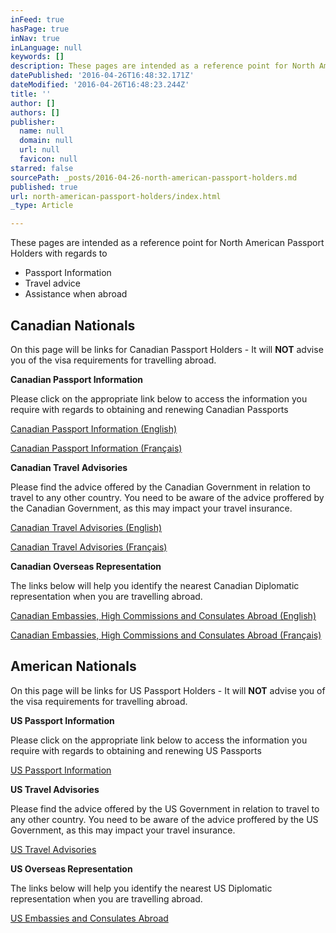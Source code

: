 ```yaml
---
inFeed: true
hasPage: true
inNav: true
inLanguage: null
keywords: []
description: These pages are intended as a reference point for North American Passport Holders with regards to
datePublished: '2016-04-26T16:48:32.171Z'
dateModified: '2016-04-26T16:48:23.244Z'
title: ''
author: []
authors: []
publisher:
  name: null
  domain: null
  url: null
  favicon: null
starred: false
sourcePath: _posts/2016-04-26-north-american-passport-holders.md
published: true
url: north-american-passport-holders/index.html
_type: Article

---
```

These pages are intended as a reference point for North American Passport Holders with regards to

* Passport Information
* Travel advice
* Assistance when abroad

## Canadian Nationals

On this page will be links for Canadian Passport Holders - It will **NOT** advise you of the visa requirements for travelling abroad.

**Canadian Passport Information**

Please click on the appropriate link below to access the information you require with regards to obtaining and renewing Canadian Passports

[Canadian Passport Information (English)][0]

[Canadian Passport Information (Français)][1]

**Canadian Travel Advisories**

Please find the advice offered by the Canadian Government in relation to travel to any other country. You need to be aware of the advice proffered by the Canadian Government, as this may impact your travel insurance.

[Canadian Travel Advisories (English)][2]

[Canadian Travel Advisories (Français)][3]

**Canadian Overseas Representation**

The links below will help you identify the nearest Canadian Diplomatic representation when you are travelling abroad.

[Canadian Embassies, High Commissions and Consulates Abroad (English)][4]

[Canadian Embassies, High Commissions and Consulates Abroad (Français)][5]

## American Nationals

On this page will be links for US Passport Holders - It will **NOT** advise you of the visa requirements for travelling abroad.

**US Passport Information**

Please click on the appropriate link below to access the information you require with regards to obtaining and renewing US Passports

[US Passport Information][6]

**US Travel Advisories**

Please find the advice offered by the US Government in relation to travel to any other country. You need to be aware of the advice proffered by the US Government, as this may impact your travel insurance.

[US Travel Advisories][7]

**US Overseas Representation**

The links below will help you identify the nearest US Diplomatic representation when you are travelling abroad.

[US Embassies and Consulates Abroad][8]

[0]: http://passport.gc.ca/index.aspx?lang=eng "Canadian Passport Information (English)"
[1]: http://passport.gc.ca/index.aspx?lang=fra
[2]: http://travel.gc.ca/travelling/advisories
[3]: http://voyage.gc.ca/voyager/avertissements
[4]: http://travel.gc.ca/assistance/embassies
[5]: http://voyage.gc.ca/assistance/ambassades
[6]: http://travel.state.gov/content/passports/english/passports.html
[7]: http://travel.state.gov/content/passports/english/alertswarnings.html
[8]: http://www.usembassy.gov/